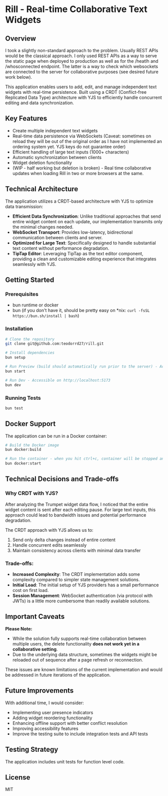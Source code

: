 # Rill - Real-time Collaborative Text Widgets

## Overview
I took a slightly non-standard approach to the problem. Usually REST APIs would be the classical approach. I only used REST APIs as a way to serve the static page when deployed to production as well as for the /heatlh and /whosconnected endpoint. The latter is a way to check which websockets are connected to the server for collaborative purposes (see desired future work below).

This application enables users to add, edit, and manage independent text widgets with real-time persistence. Built using a CRDT (Conflict-free Replicated Data Type) architecture with YJS to efficiently handle concurrent editing and data synchronization.

## Key Features
- Create multiple independent text widgets
- Real-time data persistence via WebSockets (Caveat: sometimes on reload they will be out of the original order as I have not implemented an ordering system yet. YJS keys do not guarantee order)
- Efficient handling of large text inputs (1000+ characters)
- Automatic synchronization between clients
- Widget deletion functionality
- (WIP - half working but deletion is broken) - Real time collaborative updates when loading Rill in two or more browsers at the same.

## Technical Architecture
The application utilizes a CRDT-based architecture with YJS to optimize data transmission:

- **Efficient Data Synchronization**: Unlike traditional approaches that send entire widget content on each update, our implementation transmits only the minimal changes needed.
- **WebSocket Transport**: Provides low-latency, bidirectional communication between clients and server.
- **Optimized for Large Text**: Specifically designed to handle substantial text content without performance degradation.
- **TipTap Editor**: Leveraging TipTap as the text editor component, providing a clean and customizable editing experience that integrates seamlessly with YJS.

## Getting Started

### Prerequisites
- bun runtime or docker
- bun (if you don't have it, should be pretty easy on *nix: `curl -fsSL https://bun.sh/install | bash`)

### Installation
```bash
# Clone the repository
git clone git@github.com:teodorrd27/rill.git

# Install dependencies
bun setup

# Run Preview (build should automatically run prior to the server) - Accessible on http://localhost:4173
bun start

# Run Dev - Accessible on http://localhost:5173
bun dev

```

### Running Tests
```bash
bun test
```

## Docker Support
The application can be run in a Docker container:

```bash
# Build the Docker image
bun docker:build

# Run the container - when you hit ctrl+c, container will be stopped and removed, so you can run the command again and again.
bun docker:start
```

## Technical Decisions and Trade-offs

### Why CRDT with YJS?
After analyzing the Trumpet widget data flow, I noticed that the entire widget content is sent after each editing pause. For large text inputs, this approach could lead to bandwidth issues and potential performance degradation. 

The CRDT approach with YJS allows us to:
1. Send only delta changes instead of entire content
2. Handle concurrent edits seamlessly
3. Maintain consistency across clients with minimal data transfer

### Trade-offs:
- **Increased Complexity**: The CRDT implementation adds some complexity compared to simpler state management solutions.
- **Initial Load**: The initial setup of YJS providers has a small performance cost on first load.
- **Session Management**: WebSocket authentication (via protocol with JWTs) is a little more cumbersome than readily available solutions.

## Important Caveats

**Please Note:**
- While the solution fully supports real-time collaboration between multiple users, the delete functionality **does not work yet in a collaborative setting**.
- Due to the underlying data structure, sometimes the widgets might be reloaded out of sequence after a page refresh or reconnection.

These issues are known limitations of the current implementation and would be addressed in future iterations of the application.

## Future Improvements
With additional time, I would consider:

- Implementing user presence indicators
- Adding widget reordering functionality
- Enhancing offline support with better conflict resolution
- Improving accessibility features
- Improve the testing suite to include integration tests and API tests

## Testing Strategy
The application includes unit tests for function level code.

## License
MIT
